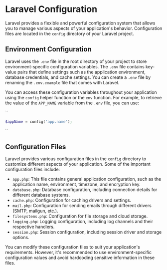 # Laravel Configuration

Laravel provides a flexible and powerful configuration system that allows you to manage various aspects of your application's behavior. Configuration files are located in the `config` directory of your Laravel project.

## Environment Configuration

Laravel uses the `.env` file in the root directory of your project to store environment-specific configuration variables. The `.env` file contains key-value pairs that define settings such as the application environment, database credentials, and cache settings. You can create a `.env` file by renaming the `.env.example` file that comes with Laravel.

You can access these configuration variables throughout your application using the `config` helper function or the `env` function. For example, to retrieve the value of the `APP_NAME` variable from the `.env` file, you can use:

``
```php
$appName = config('app.name');
```

``

## Configuration Files

Laravel provides various configuration files in the `config` directory to customize different aspects of your application. Some of the important configuration files include:

- `app.php`: This file contains general application configuration, such as the application name, environment, timezone, and encryption key.
- `database.php`: Database configuration, including connection details for different database systems.
- `cache.php`: Configuration for caching drivers and settings.
- `mail.php`: Configuration for sending emails through different drivers (SMTP, mailgun, etc.).
- `filesystems.php`: Configuration for file storage and cloud storage.
- `logging.php`: Logging configuration, including log channels and their respective handlers.
- `session.php`: Session configuration, including session driver and storage options.

You can modify these configuration files to suit your application's requirements. However, it's recommended to use environment-specific configuration values and avoid hardcoding sensitive information in these files.

